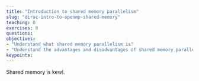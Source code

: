 ```yaml
---
title: "Introduction to shared memory parallelism"
slug: "dirac-intro-to-openmp-shared-memory"
teaching: 0
exercises: 0
questions:
objectives:
- "Understand what shared memory parallelism is"
- "Understand the advantages and disadvantages of shared memory parallelism"
keypoints:
---
```


Shared memory is kewl.
